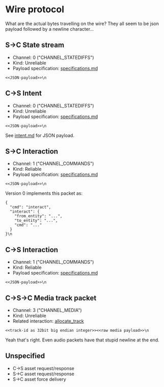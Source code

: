 # Wire protocol

What are the actual bytes travelling on the wire? They all seem to be json payload followed by a newline character...

## S->C State stream

* Channel: 0 ("CHANNEL_STATEDIFFS")
* Kind: Unreliable
* Payload specification: [specifications.md](https://github.com/alloverse/docs/tree/master/specifications#place-to-agent-state-update)

```
<<JSON-payload>>\n
```

## C->S Intent

* Channel: 0 ("CHANNEL_STATEDIFFS")
* Kind: Unreliable
* Payload specification: [specifications.md](https://github.com/alloverse/docs/blob/master/specifications/README.md#entity-intent)

```
<<JSON-payload>>\n
```

See [intent.md](intent.md) for JSON payload.

## S->C Interaction

* Channel: 1 ("CHANNEL_COMMANDS")
* Kind: Reliable
* Payload specification: [specifications.md](https://github.com/alloverse/docs/blob/master/specifications/README.md#entity-to-entity-interaction-requestresponsepubsub)

```
<<JSON-payload>>\n
```

Version 0 implements this packet as:

```
{
  "cmd": "interact",
  "interact": {
    "from_entity": "...",
    "to_entity": "...",
    "cmd": "..."
  }
}\n
```

## C->S Interaction


* Channel: 1 ("CHANNEL_COMMANDS")
* Kind: Reliable
* Payload specification: [specifications.md](https://github.com/alloverse/docs/blob/master/specifications/README.md#entity-to-entity-interaction-requestresponsepubsub)

```
<<JSON-payload>>\n
```

## C->S->C Media track packet


* Channel: 3 ("CHANNEL_MEDIA")
* Kind: Unreliable
* Related interaction: [allocate_track](https://github.com/alloverse/docs/blob/master/specifications/interactions.md#entity_wishes_to_transmit_live_media)


```
<<track-id as 32bit big endian integer>><<raw media payload>>\n
```

Yeah that's right. Even audio packets have
that stupid newline at the end.

## Unspecified

* C->S asset request/response
* S->C asset request/response
* S->C asset force delivery
